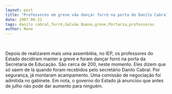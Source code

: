 ```yaml
---
layout: post
title: "Professores em greve vão dançar forró na porta de Danilo Cabral"
date: 2007-06-21
tags: danilo cabral,forró,Galvão Bueno,greve,Portaria,professores
author: None
---
```


&nbsp;

Depois de realizarem mais uma assembl&eacute;ia, no IEP, os professores do Estado decidiram manter a greve e foram dan&ccedil;ar forr&oacute; na porta da Secretaria de Educa&ccedil;&atilde;o. S&atilde;o cerca de 200, neste momento. Eles dizem que s&oacute; saem de l&aacute; quando foram recebidos pelo secret&aacute;rio Danilo Cabral. Por seguran&ccedil;a, j&aacute; montaram acampamento. Uma comiss&atilde;o de negocia&ccedil;&atilde;o foi admitida no gabinete. Em nota, o governo do Estado j&aacute; anunciou que antes de julho n&atilde;o pode dar aumento para ningu&eacute;m. 